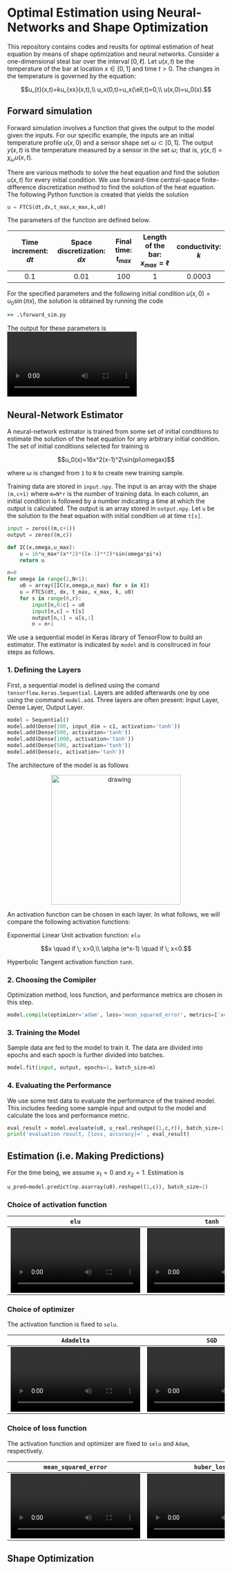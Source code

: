 # Optimal Estimation using Neural-Networks and Shape Optimization
This repository contains codes and reuslts for optimal estimation of heat equation by means of shape optimization and neural networks. Consider a one-dimensional steal bar over the interval $`[0,\ell]`$. Let $`u(x,t)`$ be the temperature of the bar at location $`x\in [0,1]`$ and time $`t>0`$. The changes in the temperature is governed by the equation:


```math
u_{t}(x,t)=ku_{xx}(x,t),\\
u_x(0,t)=u_x(\ell,t)=0,\\
u(x,0)=u_0(x).
```


## Forward simulation
Forward simulation involves a function that gives the output to the model given the inputs. For our specific example, the inputs are an initial temperature profile $`u(x,0)`$ and a sensor shape set $`\omega\subset [0,1]`$. The output $`y(x,t)`$ is the temperature measured by a sensor in the set $`\omega`$; that is, $`y(x,t)=\chi_\omega u(x,t)`$. 

 There are various methods to solve the heat equation and find the solution $`u(x,t)`$ for every initial condition. We use forward-time central-space finite-difference discretization method to find the solution of the heat equation. The following Python function is created that yields the solution


```python
u = FTCS(dt,dx,t_max,x_max,k,u0)
```


The parameters of the function are defined below.

|Time increment: $`dt`$|Space discretization: $`dx`$|Final time: $`t_{max}`$|Length of the bar: $`x_{max}=\ell`$|conductivity: $`k`$|
|:------------------:|:-----------------------:|:--------------:|:------------------------:|:--------------:|
|         0.1       |            0.01         |       100       |            1            |      0.0003     |

For the specified parameters and the following initial condition $`u(x,0)=u_0\sin (\pi x)`$, the solution is obtained by running the code

```cmd
>> .\forward_sim.py
```
The output for these parameters is 
![](mp4s/forward-sim.mp4)

## Neural-Network Estimator
A neural-network estimator is trained from some set of initial conditions to estimate the solution of the heat equation for any arbitrary initial condition. The set of initial conditions selected for training is

```math
u_0(x)=16x^2(x-1)^2\sin(pi\omegax)
```

where $`\omega`$ is changed from `1` to `N` to create new training sample. 

Training data are stored in `input.npy`. The input is an array with the shape `(m,c+1)` where `m=N*r` is the number of training data. In each column, an initial condition is followed by a number indicating a time at which the output is calculated.  The output is an array stored in `output.npy`. Let `u` be the solution to the heat equation with initial condition `u0` at time `t[s]`.

```python
input = zeros((m,c+1))
output = zeros((m,c))

def IC(x,omega,u_max):
    u = 16*u_max*(x**2)*((x-1)**2)*sin(omega*pi*x)
    return u

n=0
for omega in range(1,N+1):
    u0 = array([IC(x,omega,u_max) for x in X])
    u = FTCS(dt, dx, t_max, x_max, k, u0)
    for s in range(0,r):
        input[n,0:c] = u0
        input[n,c] = t[s] 
        output[n,:] = u[s,:]
        n = n+1
```

We use a sequential model in Keras library of TensorFlow to build an estimator. The estimator is indicated by `model` and is consitruced in four steps as follows. 

### 1. Defining the Layers
First, a sequential model is defined using the comand `tensorflow.keras.Sequential`. Layers are added afterwards one by one using the command `model.add`. Three layers are often present: Input Layer, Dense Layer, Output Layer. 

```python
model = Sequential()
model.add(Dense(100, input_dim = c1, activation='tanh'))
model.add(Dense(500, activation='tanh'))
model.add(Dense(1000, activation='tanh'))
model.add(Dense(500, activation='tanh'))
model.add(Dense(c, activation='tanh'))
```
The architecture of the model is as follows

<p align="center">
<img src="figs/model-plot.png" alt="drawing" width="300"/>
</p>
An activation function can be chosen in each layer. In what follows, we will compare the following activation functions: 

Exponential Linear Unit activation function: `elu`

```math
x   \quad if \; x>0,\\
\alpha (e^x-1) \quad if \; x<0.
```

Hyperbolic Tangent activation function `tanh`.

### 2. Choosing the Comipiler
Optimization method, loss function, and performance metrics are chosen in this step.
```python
model.compile(optimizer='adam', loss='mean_squared_error', metrics=['accuracy'])
```

### 3. Training the Model
Sample data are fed to the model to train it. The data are divided into epochs and each spoch is further divided into batches.

```python
model.fit(input, output, epochs=1, batch_size=m)
```


### 4. Evaluating the Performance
We use some test data to evaluate the performance of the trained model. This includes feeding some sample input and output to the model and calculate the loss and performance metric.

```python
eval_result = model.evaluate(u0, u_real.reshape((1,c,r)), batch_size=1)
print('evaluation result, [loss, accuracy]=' , eval_result)
```

## Estimation (i.e. Making Predictions)
For the time being, we assume $`x_1=0`$ and $`x_2=1`$. Estimation is

```python
u_pred=model.predict(np.asarray(u0).reshape((1,c)), batch_size=1)
```

### Choice of activation function
|`elu`|`tanh`|`relu`|
|-----|------|------|
|![](mp4s/real-prediction-elu.mp4)|![](mp4s/real-prediction-tanh.mp4)|![](mp4s/real-prediction-relu.mp4)

### Choice of optimizer
The activation function is fixed to `selu`.

|`Adadelta`|`SGD`|`RMSprop`|
|-----|------|------|
|![](mp4s/real-prediction-selu-Adadelta.mp4)|![](mp4s/real-prediction-selu-SGD.mp4)|![](mp4s/real-prediction-selu-RMSprop.mp4)

### Choice of loss function
The activation function and optimizer are fixed to `selu` and `Adam`, respectively.

|`mean_squared_error`|`huber_loss`|`mean_squared_logarithmic_error`|
|-----|------|------|
|![](mp4s/real-prediction-selu-Adam-mean_squared_error.mp4)|![](mp4s/real-prediction-selu-Adam-huber_loss.mp4)|![](mp4s/real-prediction-selu-Adam-mean_squared_logarithmic_error.mp4)


## Shape Optimization
